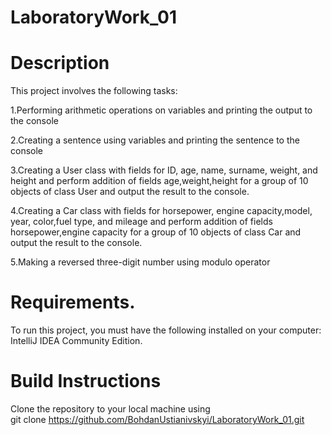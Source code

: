 # LaboratoryWork_01
# Description
This project involves the following tasks:
 
 1.Performing arithmetic operations on variables and printing the output to the console

2.Creating a sentence using variables and printing the sentence to the console

3.Creating a User class with fields for ID, age, name, surname, weight, and height and perform addition of fields age,weight,height for a group of 10 objects of class User and output the result to the console.

4.Creating a Car class with fields for horsepower, engine capacity,model, year, color,fuel type, and mileage and perform addition of fields horsepower,engine capacity for a group of 10 objects of class Car and output the result to the console.

5.Making  a reversed three-digit number using modulo operator 
# Requirements.
To run this project, you must have the following installed on your computer: IntelliJ IDEA Community Edition.

# Build Instructions
Clone the repository to your local machine using <br>
git clone https://github.com/BohdanUstianivskyi/LaboratoryWork_01.git
